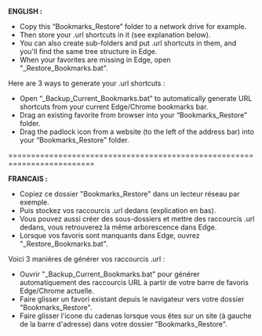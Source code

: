 
**ENGLISH :**

- Copy this “Bookmarks_Restore” folder to a network drive for example.
- Then store your .url shortcuts in it (see explanation below).
- You can also create sub-folders and put .url shortcuts in them, and you'll find the same tree structure in Edge.
- When your favorites are missing in Edge, open "_Restore_Bookmarks.bat".


Here are 3 ways to generate your .url shortcuts :
- Open “_Backup_Current_Bookmarks.bat” to automatically generate URL shortcuts from your current Edge/Chrome bookmarks bar.
- Drag an existing favorite from browser into your “Bookmarks_Restore” folder.
- Drag the padlock icon from a website (to the left of the address bar) into your “Bookmarks_Restore” folder.


=========================================================================


**FRANCAIS :**

- Copiez ce dossier "Bookmarks_Restore" dans un lecteur réseau par exemple.
- Puis stockez vos raccourcis .url dedans (explication en bas).
- Vous pouvez aussi créer des sous-dossiers et mettre des raccourcis .url dedans, vous retrouverez la même arborescence dans Edge.
- Lorsque vos favoris sont manquants dans Edge, ouvrez "_Restore_Bookmarks.bat".


Voici 3 manières de générer vos raccourcis .url :
- Ouvrir "_Backup_Current_Bookmarks.bat" pour générer automatiquement des raccourcis URL à partir de votre barre de favoris Edge/Chrome actuelle.
- Faire glisser un favori existant depuis le navigateur vers votre dossier "Bookmarks_Restore".
- Faire glisser l'icone du cadenas lorsque vous êtes sur un site (à gauche de la barre d'adresse) dans votre dossier "Bookmarks_Restore".
